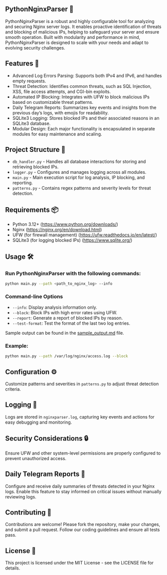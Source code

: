 ## PythonNginxParser 🚀

PythonNginxParser is a robust and highly configurable tool for analyzing and securing Nginx server logs. It enables
proactive identification of threats and blocking of malicious IPs, helping to safeguard your server and ensure smooth
operation. Built with modularity and performance in mind, PythonNginxParser is designed to scale with your needs and
adapt
to evolving security challenges.

## Features 🌟

- Advanced Log Errors Parsing: Supports both IPv4 and IPv6, and handles empty requests.
- Threat Detection: Identifies common threats, such as SQL Injection, XSS, file access attempts, and CGI-bin exploits.
- Automated IP Blocking: Integrates with UFW to block malicious IPs based on customizable threat patterns.
- Daily Telegram Reports: Summarizes key events and insights from the previous day’s logs, with emojis for readability.
- SQLite3 Logging: Stores blocked IPs and their associated reasons in an SQLite3 database.
- Modular Design: Each major functionality is encapsulated in separate modules for easy maintenance and scaling.

## Project Structure 📁

- `db_handler.py` - Handles all database interactions for storing and retrieving blocked IPs.
- `logger.py` - Configures and manages logging across all modules.
- `main.py` - Main execution script for log analysis, IP blocking, and reporting.
- `patterns.py` - Contains regex patterns and severity levels for threat detection.

## Requirements 📦

- Python 3.12+ (https://www.python.org/downloads/)
- Nginx (https://nginx.org/en/download.html)
- UFW (for firewall management) (https://ufw.readthedocs.io/en/latest/)
- SQLite3 (for logging blocked IPs) (https://www.sqlite.org/)

## Usage 🛠️

### Run PythonNginxParser with the following commands:

```bash
python main.py --path <path_to_nginx_log> --info
```

### Command-line Options

- `--info`: Display analysis information only.
- `--block`: Block IPs with high error rates using UFW.
- `--report`: Generate a report of blocked IPs by reason.
- `--test-format`: Test the format of the last two log entries.

Sample output can be found in the [sample_output.md](docs/sample_output.md) file.

### Example:

```bash
python main.py --path /var/log/nginx/access.log --block
```

## Configuration ⚙️

Customize patterns and severities in `patterns.py` to adjust threat detection criteria.

## Logging 📑

Logs are stored in `nginxparser.log`, capturing key events and actions for easy debugging and monitoring.

## Security Considerations 🔒

Ensure UFW and other system-level permissions are properly configured to prevent unauthorized access.

## Daily Telegram Reports 📱

Configure and receive daily summaries of threats detected in your Nginx logs. Enable this feature to stay informed on
critical issues without manually reviewing logs.

## Contributing 🤝

Contributions are welcome! Please fork the repository, make your changes, and submit a pull request. Follow our coding
guidelines and ensure all tests pass.

## License 📄

This project is licensed under the MIT License - see the LICENSE file for details.


